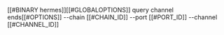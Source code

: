 [[#BINARY hermes]][[#GLOBALOPTIONS]] query channel ends[[#OPTIONS]] --chain [[#CHAIN_ID]] --port [[#PORT_ID]] --channel [[#CHANNEL_ID]]